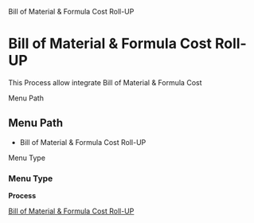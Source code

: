 
Bill of Material & Formula Cost Roll-UP
# Bill of Material & Formula Cost Roll-UP


This Process allow integrate Bill of Material & Formula Cost

Menu Path
## Menu Path



- Bill of Material & Formula Cost Roll-UP

Menu Type
### Menu Type

**Process**


[Bill of Material & Formula Cost Roll-UP](../../functional-guide/window/process-pp_bill-of-material-cost-roll-up.md)